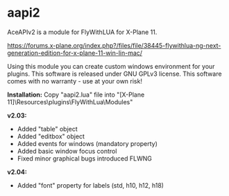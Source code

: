 # aapi2
AceAPIv2 is a module for FlyWithLUA for X-Plane 11.

https://forums.x-plane.org/index.php?/files/file/38445-flywithlua-ng-next-generation-edition-for-x-plane-11-win-lin-mac/

Using this module you can create custom windows environment for your plugins.
This software is released under GNU GPLv3 license.
This software comes with no warranty - use at your own risk!

**Installation:**
Copy "aapi2.lua" file into "[X-Plane 11]\Resources\plugins\FlyWithLua\Modules\"

**v2.03:**
 - Added "table" object
 - Added "editbox" object
 - Added events for windows (mandatory property)
 - Added basic window focus control
 - Fixed minor graphical bugs introduced FLWNG
	
**v2.04:**
- Added "font" property for labels (std, h10, h12, h18)
